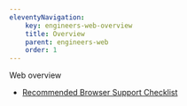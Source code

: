 ```yaml
---
eleventyNavigation:
    key: engineers-web-overview
    title: Overview
    parent: engineers-web
    order: 1
---
```


Web overview

- [Recommended Browser Support Checklist](/engineers/guidelines/browser-support/)
